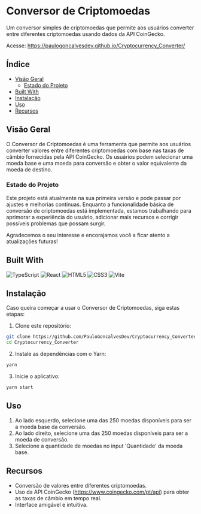 # Conversor de Criptomoedas

Um conversor simples de criptomoedas que permite aos usuários converter entre diferentes criptomoedas usando dados da API CoinGecko.

Acesse: https://paulogoncalvesdev.github.io/Cryptocurrency_Converter/

## Índice

- [Visão Geral](#visão-geral)
  - [Estado do Projeto](#estado-do-projeto)
- [Built With](#built-with)  
- [Instalação](#instalação)
- [Uso](#uso)
- [Recursos](#recursos)

## Visão Geral
O Conversor de Criptomoedas é uma ferramenta que permite aos usuários converter valores entre diferentes criptomoedas com base nas taxas de câmbio fornecidas pela API CoinGecko. Os usuários podem selecionar uma moeda base e uma moeda para conversão e obter o valor equivalente da moeda de destino.

### Estado do Projeto
Este projeto está atualmente na sua primeira versão e pode passar por ajustes e melhorias contínuas. Enquanto a funcionalidade básica de conversão de criptomoedas está implementada, estamos trabalhando para aprimorar a experiência do usuário, adicionar mais recursos e corrigir possíveis problemas que possam surgir.

Agradecemos o seu interesse e encorajamos você a ficar atento a atualizações futuras!

## Built With
![TypeScript] ![React] ![HTML5] ![CSS3] ![Vite]

## Instalação

Caso queira começar a usar o Conversor de Criptomoedas, siga estas etapas:
1. Clone este repositório:
```bash
git clone https://github.com/PauloGoncalvesDev/Cryptocurrency_Converter.git
cd Cryptocurrency_Converter
```
2. Instale as dependências com o Yarn:
```bash
yarn
```
3. Inicie o aplicativo:
```bash
yarn start
```

## Uso
1. Ao lado esquerdo, selecione uma das 250 moedas disponíveis para ser a moeda base da conversão.
2. Ao lado direito, selecione uma das 250 moedas disponíveis para ser a moeda de conversão.
3. Selecione a quantidade de moedas no input 'Quantidade' da moeda base.

## Recursos
- Conversão de valores entre diferentes criptomoedas.
- Uso da API CoinGecko (https://www.coingecko.com/pt/api) para obter as taxas de câmbio em tempo real.
- Interface amigável e intuitiva.


<!-- Shields build with -->
[TypeScript]: https://img.shields.io/badge/typescript-%23007ACC.svg?style=for-the-badge&logo=typescript&logoColor=white
[HTML5]: https://img.shields.io/badge/html5-%23E34F26.svg?style=for-the-badge&logo=html5&logoColor=white
[CSS3]: https://img.shields.io/badge/css3-%231572B6.svg?style=for-the-badge&logo=css3&logoColor=white
[React]: https://img.shields.io/badge/react-%2320232a.svg?style=for-the-badge&logo=react&logoColor=%2361DAFB
[Vite]: https://img.shields.io/badge/vite-%23646CFF.svg?style=for-the-badge&logo=vite&logoColor=white
